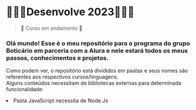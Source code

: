 # 🐣🐤🐓Desenvolve 2023🐣🐤🐓

>:construction: Curso em andamento :construction:

### Olá mundo! Esse é o meu repositório para o programa do grupo Boticário em parceria com a Alura e nele estará todos os meus passos, conhecimentos e projetos.

Como podem ver, o repositório está divididos em pastas e seus nomes são referentes aos respectivos cursos/linguagens. <br>
Alguns conteúdos necessitam de bibliotecas externas para determinada funcionalidade: <br>
<li>
  <lu>Pasta JavaScript necessita de Node.Js</lu>
</li>
